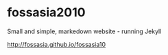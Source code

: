 fossasia2010
============
Small and simple, markedown website - running Jekyll

http://fossasia.github.io/fossasia10

